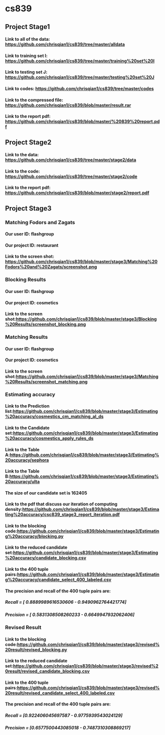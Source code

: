 # cs839
## Project Stage1
#### Link to all of the data: https://github.com/chrisqian1/cs839/tree/master/alldata 
#### Link to training set I: https://github.com/chrisqian1/cs839/tree/master/training%20set%20I
#### Link to testing set J: https://github.com/chrisqian1/cs839/tree/master/testing%20set%20J
#### Link to codes: https://github.com/chrisqian1/cs839/tree/master/codes
#### Link to the compressed file: https://github.com/chrisqian1/cs839/blob/master/result.rar
#### Link to the report pdf: https://github.com/chrisqian1/cs839/blob/master/%20839%20report.pdf
## Project Stage2
#### Link to the data: https://github.com/chrisqian1/cs839/tree/master/stage2/data
#### Link to the code: https://github.com/chrisqian1/cs839/tree/master/stage2/code
#### Link to the report pdf: https://github.com/chrisqian1/cs839/blob/master/stage2/report.pdf
## Project Stage3
### Matching Fodors and Zagats
#### Our user ID: flashgroup
#### Our project ID: restaurant
#### Link to the screen shot: https://github.com/chrisqian1/cs839/blob/master/stage3/Matching%20Fodors%20and%20Zagats/screenshot.png
### Blocking Results
#### Our user ID: flashgroup
#### Our project ID: cosmetics
#### Link to the screen shot:https://github.com/chrisqian1/cs839/blob/master/stage3/Blocking%20Results/screenshot_blocking.png
### Matching Results
#### Our user ID: flashgroup
#### Our project ID: cosmetics
#### Link to the screen shot:https://github.com/chrisqian1/cs839/blob/master/stage3/Matching%20Results/screenshot_matching.png
### Estimating accuracy
#### Link to the Prediction list:https://github.com/chrisqian1/cs839/blob/master/stage3/Estimating%20accuracy/cosmestics_cm_matching_al_ds
#### Link to the Candidate set:https://github.com/chrisqian1/cs839/blob/master/stage3/Estimating%20accuracy/cosmestics_apply_rules_ds
#### Link to the Table A:https://github.com/chrisqian1/cs839/blob/master/stage3/Estimating%20accuracy/sephora
#### Link to the Table B:https://github.com/chrisqian1/cs839/blob/master/stage3/Estimating%20accuracy/ulta
#### The size of our candidate set is 162405
#### Link to the pdf that discuss our iteration of computing density:https://github.com/chrisqian1/cs839/blob/master/stage3/Estimating%20accuracy/csc839_stage3_report_iteration.pdf
#### Link to the blocking code:https://github.com/chrisqian1/cs839/blob/master/stage3/Estimating%20accuracy/blocking.py
#### Link to the reduced candidate set:https://github.com/chrisqian1/cs839/blob/master/stage3/Estimating%20accuracy/candidate_blocking.csv
#### Link to the 400 tuple pairs:https://github.com/chrisqian1/cs839/blob/master/stage3/Estimating%20accuracy/candidate_select_400_labeled.csv
#### The precision and recall of the 400 tuple pairs are:
##### Recall = [ 0.8889989616530606 - 0.9490962764421774]
##### Precision = [ 0.5831308508260233 - 0.6649947932062406]
### Revised Result
#### Link to the blocking code:https://github.com/chrisqian1/cs839/blob/master/stage3/revised%20result/revised_blocking.py
#### Link to the reduced candidate set:https://github.com/chrisqian1/cs839/blob/master/stage3/revised%20result/revised_candidate_blocking.csv
#### Link to the 400 tuple pairs:https://github.com/chrisqian1/cs839/blob/master/stage3/revised%20result/revised_candidate_select_400_labeled.csv
#### The precision and recall of the 400 tuple pairs are:
##### Recall = [0.922406045697587 - 0.9775939543024129]
##### Precision = [0.6577500443085018 - 0.7487310308869217]

